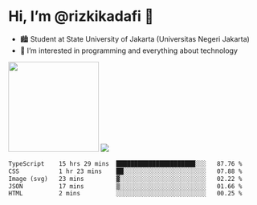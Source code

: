 # Hi, I’m @rizkikadafi 👋
- 🏙 Student at State University of Jakarta (Universitas Negeri Jakarta)
- 👀 I’m interested in programming and everything about technology
<img height="180em" src="https://github-readme-stats.vercel.app/api?username=rizkikadafi&show_icons=true&hide_border=true&&count_private=true&include_all_commits=true" />
<img src="https://github-readme-stats.vercel.app/api/top-langs/?username=rizkikadafi&show_icons=true&hide_border=true&&count_private=true&include_all_commits=true" />

<!--START_SECTION:waka-->

```txt
TypeScript    15 hrs 29 mins  ██████████████████████░░░   87.76 %
CSS           1 hr 23 mins    ██░░░░░░░░░░░░░░░░░░░░░░░   07.88 %
Image (svg)   23 mins         ▓░░░░░░░░░░░░░░░░░░░░░░░░   02.22 %
JSON          17 mins         ▒░░░░░░░░░░░░░░░░░░░░░░░░   01.66 %
HTML          2 mins          ░░░░░░░░░░░░░░░░░░░░░░░░░   00.25 %
```

<!--END_SECTION:waka-->

<!---
rizkikadafi/rizkikadafi is a ✨ special ✨ repository because its `README.md` (this file) appears on your GitHub profile.
You can click the Preview link to take a look at your changes.
--->
